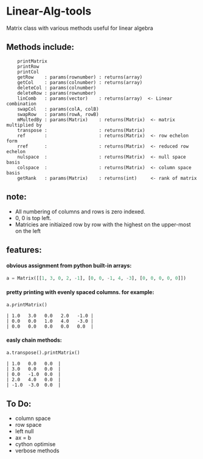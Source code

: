 # Linear-Alg-tools


   Matrix class with various methods useful for linear algebra

  ## Methods include:

        printMatrix
        printRow
        printCol
        getRow    : params(rownumber) : returns(array)
        getCol    : params(colnumber) : returns(array)
        deleteCol : params(colnumber)
        deleteRow : params(rownumber)
        linComb   : params(vector)    : returns(array)  <- Linear combination
        swapCol   : params(colA, colB)
        swapRow   : params(rowA, rowB)
        mMultedBy : params(Matrix)    : returns(Matrix)  <- matrix multiplied by
        transpose :                   : returns(Matrix)
        ref       :                   : returns(Matrix)  <- row echelon form
        rref      :                   : returns(Matrix)  <- reduced row echelon
        nulspace  :                   : returns(Matrix)  <- null space basis
        colspace  :                   : returns(Matrix)  <- column space basis
        getRank   : params(Matrix)    : returns(int)     <- rank of matrix

## note:


- All numbering of columns and rows is zero indexed. 
- 0, 0 is top left. 
- Matricies are initiaized row by row with the highest on the upper-most on the left


## features:

#### obvious assignment from python built-in arrays:


```python
a = Matrix([[1, 3, 0, 2, -1], [0, 0, -1, 4, -3], [0, 0, 0, 0, 0]])
```


#### pretty printing with evenly spaced columns. for example:


```python
a.printMatrix()
```


```
| 1.0   3.0   0.0   2.0   -1.0 |
| 0.0   0.0   1.0   4.0   -3.0 |
| 0.0   0.0   0.0   0.0   0.0  |
```


#### easly chain methods:


```python
a.transpose().printMatrix()
```


```
| 1.0   0.0   0.0  |
| 3.0   0.0   0.0  |
| 0.0   -1.0  0.0  |
| 2.0   4.0   0.0  |
| -1.0  -3.0  0.0  |
```


 ## To Do:
- column space
- row space
- left null
- ax = b
- cython optimise
- verbose methods
	

